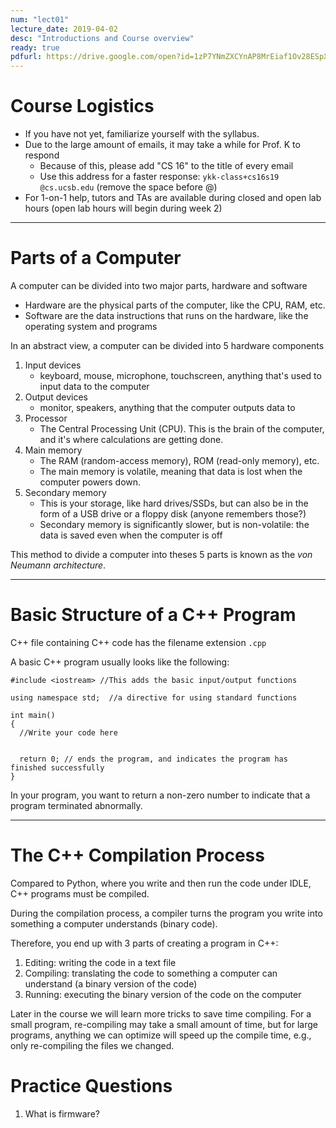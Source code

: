 ```yaml
---
num: "lect01"
lecture_date: 2019-04-02
desc: "Introductions and Course overview"
ready: true
pdfurl: https://drive.google.com/open?id=1zP7YNmZXCYnAP8MrEiaf1Ov28ESpXR0s
---
```


# Course Logistics

* If you have not yet, familiarize yourself with the syllabus.
* Due to the large amount of emails, it may take a while for Prof. K to respond
  * Because of this, please add "CS 16" to the title of every email
  * Use this address for a faster response: `ykk-class+cs16s19 @cs.ucsb.edu` (remove the space before @)
* For 1-on-1 help, tutors and TAs are available during closed and open lab hours (open lab hours will begin during week 2)

***

# Parts of a Computer

A computer can be divided into two major parts, hardware and software
* Hardware are the physical parts of the computer, like the CPU, RAM, etc.
* Software are the data instructions that runs on the hardware, like the operating system and programs

In an abstract view, a computer can be divided into 5 hardware components
1. Input devices
   * keyboard, mouse, microphone, touchscreen, anything that's used to input data to the computer
2. Output devices
   * monitor, speakers, anything that the computer outputs data to
3. Processor
   * The Central Processing Unit (CPU). This is the brain of the computer, and it's where calculations are getting done.
4. Main memory
   * The RAM (random-access memory), ROM (read-only memory), etc.
   * The main memory is volatile, meaning that data is lost when the computer powers down.
5. Secondary memory
   * This is your storage, like hard drives/SSDs, but can also be in the form of a USB drive or a floppy disk (anyone remembers those?)
   * Secondary memory is significantly slower, but is non-volatile: the data is saved even when the computer is off
  
This method to divide a computer into theses 5 parts is known as the _von Neumann architecture_.

***

# Basic Structure of a C++ Program

C++ file containing C++ code has the filename extension `.cpp`

A basic C++ program usually looks like the following:

```
#include <iostream> //This adds the basic input/output functions

using namespace std;  //a directive for using standard functions

int main()
{
  //Write your code here
  
  
  return 0; // ends the program, and indicates the program has finished successfully
}
```

In your program, you want to return a non-zero number to indicate that a program terminated abnormally.

***

# The C++ Compilation Process

Compared to Python, where you write and then run the code under IDLE, C++ programs must be compiled.

During the compilation process, a compiler turns the program you write into something a computer understands (binary code).

Therefore, you end up with 3 parts of creating a program in C++:
1. Editing: writing the code in a text file
2. Compiling: translating the code to something a computer can understand (a binary version of the code)
3. Running: executing the binary version of the code on the computer

Later in the course we will learn more tricks to save time compiling. For a small program, re-compiling may take a small amount of time, but for large programs, anything we can optimize will speed up the compile time, e.g., only re-compiling the files we changed.

# Practice Questions
1. What is firmware?
